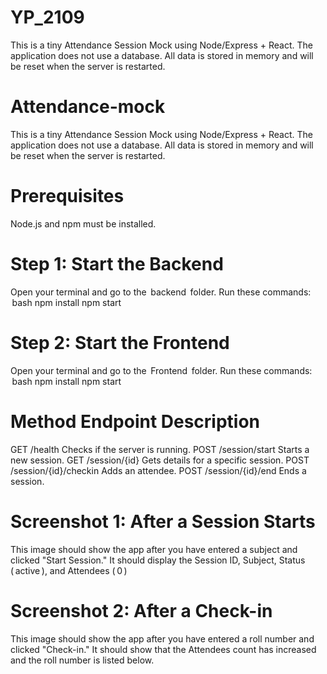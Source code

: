 # YP_2109
This is a tiny Attendance Session Mock using Node/Express + React. The application does not use a database. All data is stored in memory and will be reset when the server is restarted.
# Attendance-mock
This is a tiny Attendance Session Mock using Node/Express + React.
The application does not use a database.
All data is stored in memory and will be reset when the server is restarted.
# Prerequisites
Node.js and npm must be installed.
# Step 1: Start the Backend
Open your terminal and go to the ⁠ backend ⁠ folder.
Run these commands:
⁠ bash
npm install 
npm start
 ⁠
# Step 2: Start the Frontend
Open your terminal and go to the ⁠ Frontend ⁠ folder.
Run these commands:
⁠ bash
npm install
npm start
 ⁠
# Method	Endpoint	Description
GET	  /health	Checks          if the server is running.
POST  /session/start	        Starts a new session.
GET	  /session/{id}	          Gets details for a specific session.
POST	/session/{id}/checkin	  Adds an attendee.
POST	/session/{id}/end	      Ends a session.
# Screenshot 1: After a Session Starts
This image should show the app after you have entered a subject and clicked "Start Session." It should display the Session ID, Subject, Status (⁠ active ⁠), and Attendees (⁠ 0 ⁠)
# Screenshot 2: After a Check-in
This image should show the app after you have entered a roll number and clicked "Check-in." It should show that the Attendees count has increased and the roll number is listed below.
